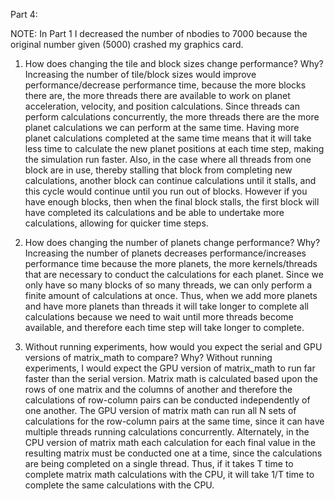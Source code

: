 Part 4:

NOTE: In Part 1 I decreased the number of nbodies to 7000 because the original number given (5000) crashed my graphics card.

1) How does changing the tile and block sizes change performance? Why?
Increasing the number of tile/block sizes would improve performance/decrease performance time, because the more blocks there are, the more threads there are available to work on planet acceleration, velocity, and position calculations. Since threads can perform calculations concurrently, the more threads there are the more planet calculations we can perform at the same time. Having more planet calculations completed at the same time means that it will take less time to calculate the new planet positions at each time step, making the simulation run faster. Also, in the case where all threads from one block are in use, thereby stalling that block from completing new calculations, another block can continue calculations until it stalls, and this cycle would continue until you run out of blocks. However if you have enough blocks, then when the final block stalls, the first block will have completed its calculations and be able to undertake more calculations, allowing for quicker time steps.

2) How does changing the number of planets change performance? Why?
Increasing the number of planets decreases performance/increases performance time because the more planets, the more kernels/threads that are necessary to conduct the calculations for each planet. Since we only have so many blocks of so many threads, we can only perform a finite amount of calculations at once. Thus, when we add more planets and have more planets than threads it will take longer to complete all calculations because we need to wait until more threads become available, and therefore each time step will take longer to complete.

3) Without running experiments, how would you expect the serial and GPU versions of matrix_math to compare? Why?
Without running experiments, I would expect the GPU version of matrix_math to run far faster than the serial version. Matrix math is calculated based upon the rows of one matrix and the columns of another and therefore the calculations of row-column pairs can be conducted independently of one another. The GPU version of matrix math can run all N sets of calculations for the row-column pairs at the same time, since it can have multiple threads running calculations concurrently. Alternately, in the CPU version of matrix math each calculation for each final value in the resulting matrix must be conducted one at a time, since the calculations are being completed on a single thread. Thus, if it takes T time to complete matrix math calculations with the CPU, it will take 1/T time to complete the same calculations with the CPU.
